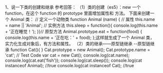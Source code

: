 1、说一下类的创建和继承
参考回答： （1）类的创建（es5）：new 一个 function，在这个 function 的 prototype 里面增加属性和 方法。 下面来创建一个 Animal 类： // 定义一个动物类 function Animal (name) { // 属性 this.name = name || 'Animal'; // 实例方法 this.sleep = function(){ console.log(this.name + '正在睡觉！'); }}// 原型方法 Animal.prototype.eat = function(food) { console.log(this.name + '正在吃：' + food); };这样就生成了一个 Animal 类，实力化生成对象后，有方法和属性。 （2）类的继承——原型链继承 --原型链继承 function Cat(){ } Cat.prototype = new Animal(); Cat.prototype.name = 'cat'; // Test Code var cat = new Cat(); console.log(cat.name); console.log(cat.eat('fish')); console.log(cat.sleep()); console.log(cat instanceof Animal); //true console.log(cat instanceof Cat); //true